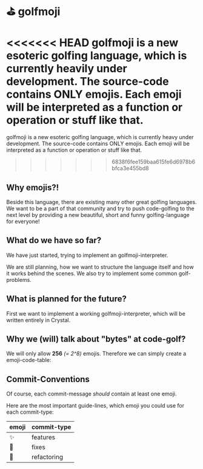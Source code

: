 # ⛳️ golfmoji
<<<<<<< HEAD
golfmoji is a new esoteric golfing language, which is currently heavily under development. The source-code contains ONLY emojis. Each emoji will be interpreted as a function or operation or stuff like that.
=======
golfmoji is a new esoteric golfing language, which is currently heavy under development. The source-code contains ONLY emojis. Each emoji will be interpreted as a function or operation or stuff like that.
>>>>>>> 6838f6fee159baa615fe6d6978b6bfca3e455bd8

## Why emojis?!
Beside this language, there are existing many other great golfing languages.
We want to be a part of that community and try to push code-golfing to the next level by providing a new beautiful, short and funny golfing-language for everyone!

## What do we have so far?
We have just started, trying to implement an golfmoji-interpreter.

We are still planning, how we want to structure the language itself and how it works behind the scenes.
We also try to implement some common golf-problems.

## What is planned for the future?
First we want to implement a working golfmoji-interpreter, which will be written entirely in Crystal.

## Why we (will) talk about "bytes" at code-golf?

We will only allow **256** *(= 2^8)* emojis.
Therefore we can simply create a emoji-code-table:

## Commit-Conventions
Of course, each commit-message *should* contain at least one emoji. 

Here are the most important guide-lines, which emoji you could use for each commit-type:

| emoji | commit-type |
|-------|-------------|
| ✨ | features |
| 🐛 | fixes     |
| 🔨 | refactoring |
